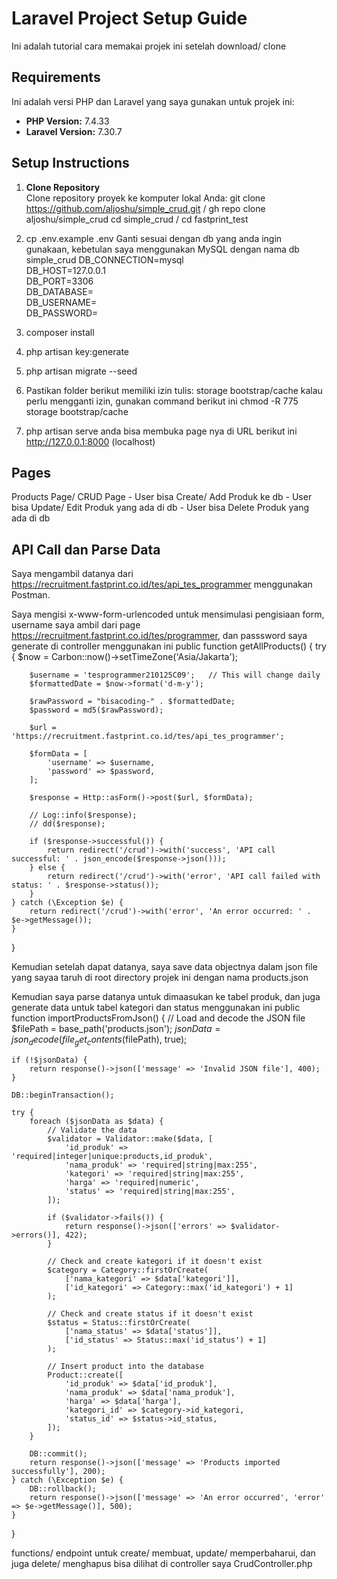# Laravel Project Setup Guide  

Ini adalah tutorial cara memakai projek ini setelah download/ clone 

## Requirements  
Ini adalah versi PHP dan Laravel yang saya gunakan untuk projek ini: 
- **PHP Version:** 7.4.33  
- **Laravel Version:** 7.30.7 

## Setup Instructions  

1. **Clone Repository**  
   Clone repository proyek ke komputer lokal Anda:
   git clone https://github.com/aljoshu/simple_crud.git  / gh repo clone aljoshu/simple_crud
   cd simple_crud / cd fastprint_test  

2. cp .env.example .env
Ganti sesuai dengan db yang anda ingin gunakaan, kebetulan saya menggunakan MySQL dengan nama db simple_crud
    DB_CONNECTION=mysql  
    DB_HOST=127.0.0.1  
    DB_PORT=3306  
    DB_DATABASE=<nama-database>  
    DB_USERNAME=<username-database>  
    DB_PASSWORD=<password-database>  

3. composer install

4. php artisan key:generate

5. php artisan migrate --seed

6. Pastikan folder berikut memiliki izin tulis:
    storage
    bootstrap/cache
kalau perlu mengganti izin, gunakan command berikut ini
    chmod -R 775 storage bootstrap/cache

7. php artisan serve
    anda bisa membuka page nya di URL berikut ini
    http://127.0.0.1:8000 (localhost)

## Pages
Products Page/ CRUD Page
    - User bisa Create/ Add Produk ke db
    - User bisa Update/ Edit Produk yang ada di db
    - User bisa Delete Produk yang ada di db

## API Call dan Parse Data
Saya mengambil datanya dari https://recruitment.fastprint.co.id/tes/api_tes_programmer menggunakan Postman.

Saya mengisi x-www-form-urlencoded untuk mensimulasi pengisiaan form, username saya ambil dari page https://recruitment.fastprint.co.id/tes/programmer,
dan passsword saya generate di controller menggunakan ini
public function getAllProducts()
{
    try {
        $now = Carbon::now()->setTimeZone('Asia/Jakarta');

        $username = 'tesprogrammer210125C09';   // This will change daily
        $formattedDate = $now->format('d-m-y');

        $rawPassword = "bisacoding-" . $formattedDate;
        $password = md5($rawPassword);

        $url = 'https://recruitment.fastprint.co.id/tes/api_tes_programmer';

        $formData = [
            'username' => $username,
            'password' => $password,
        ];

        $response = Http::asForm()->post($url, $formData);

        // Log::info($response);
        // dd($response);

        if ($response->successful()) {
            return redirect('/crud')->with('success', 'API call successful: ' . json_encode($response->json()));
        } else {
            return redirect('/crud')->with('error', 'API call failed with status: ' . $response->status());
        }
    } catch (\Exception $e) {
        return redirect('/crud')->with('error', 'An error occurred: ' . $e->getMessage());
    }
}

Kemudian setelah dapat datanya, saya save data objectnya dalam json file yang sayaa taruh di root directory projek ini dengan nama
    products.json

Kemudian saya parse datanya untuk dimaasukan ke tabel produk, dan juga generate data untuk tabel kategori dan status menggunakan ini
public function importProductsFromJson()
{
    // Load and decode the JSON file
    $filePath = base_path('products.json');
    $jsonData = json_decode(file_get_contents($filePath), true);

    if (!$jsonData) {
        return response()->json(['message' => 'Invalid JSON file'], 400);
    }

    DB::beginTransaction();

    try {
        foreach ($jsonData as $data) {
            // Validate the data
            $validator = Validator::make($data, [
                'id_produk' => 'required|integer|unique:products,id_produk',
                'nama_produk' => 'required|string|max:255',
                'kategori' => 'required|string|max:255',
                'harga' => 'required|numeric',
                'status' => 'required|string|max:255',
            ]);

            if ($validator->fails()) {
                return response()->json(['errors' => $validator->errors()], 422);
            }

            // Check and create kategori if it doesn't exist
            $category = Category::firstOrCreate(
                ['nama_kategori' => $data['kategori']],
                ['id_kategori' => Category::max('id_kategori') + 1]
            );

            // Check and create status if it doesn't exist
            $status = Status::firstOrCreate(
                ['nama_status' => $data['status']],
                ['id_status' => Status::max('id_status') + 1]
            );

            // Insert product into the database
            Product::create([
                'id_produk' => $data['id_produk'],
                'nama_produk' => $data['nama_produk'],
                'harga' => $data['harga'],
                'kategori_id' => $category->id_kategori,
                'status_id' => $status->id_status,
            ]);
        }

        DB::commit();
        return response()->json(['message' => 'Products imported successfully'], 200);
    } catch (\Exception $e) {
        DB::rollback();
        return response()->json(['message' => 'An error occurred', 'error' => $e->getMessage()], 500);
    }
}

functions/ endpoint untuk create/ membuat, update/ memperbaharui, dan juga delete/ menghapus bisa dilihat di controller saya
    CrudController.php